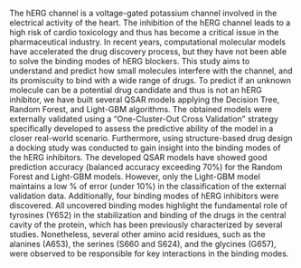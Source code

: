 The hERG channel is a voltage-gated potassium channel involved in the electrical 
activity of the heart. The inhibition of the hERG channel leads to a high risk of cardio 
toxicology and thus has become a critical issue in the pharmaceutical industry. In recent 
years, computational molecular models have accelerated the drug discovery process, but 
they have not been able to solve the binding modes of hERG blockers. This study aims 
to understand and predict how small molecules interfere with the channel, and its 
promiscuity to bind with a wide range of drugs. To predict if an unknown molecule can 
be a potential drug candidate and thus is not an hERG inhibitor, we have built several 
QSAR models applying the Decision Tree, Random Forest, and Light-GBM algorithms. 
The obtained models were externally validated using a “One-Cluster-Out Cross
Validation” strategy specifically developed to assess the predictive ability of the model 
in a closer real-world scenario. Furthermore, using structure-based drug design a 
docking study was conducted to gain insight into the binding modes of the hERG 
inhibitors. The developed QSAR models have showed good prediction accuracy 
(balanced accuracy exceeding 70%) for the Random Forest and Light-GBM models. 
However, only the Light-GBM model maintains a low % of error (under 10%) in the 
classification of the external validation data. Additionally, four binding modes of hERG 
inhibitors were discovered. All uncovered binding modes highlight the fundamental role 
of tyrosines (Y652) in the stabilization and binding of the drugs in the central cavity of 
the protein, which has been previously characterized by several studies. Nonetheless, 
several other amino acid residues, such as the alanines (A653), the serines (S660 and 
S624), and the glycines (G657), were observed to be responsible for key interactions in 
the binding modes.
